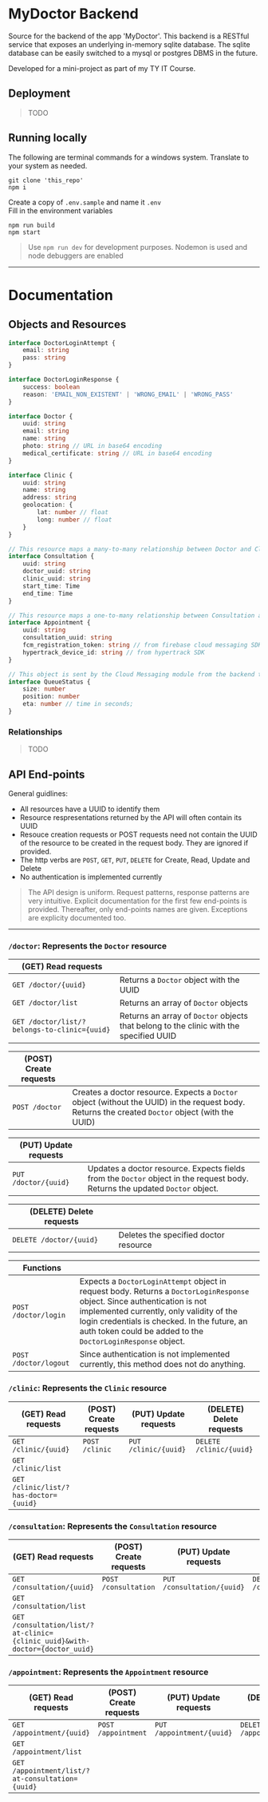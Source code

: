 # MyDoctor Backend

Source for the backend of the app 'MyDoctor'. This backend is a RESTful service that exposes an underlying in-memory sqlite database.
The sqlite database can be easily switched to a mysql or postgres DBMS in the future.

Developed for a mini-project as part of my TY IT Course.

## Deployment

> TODO

## Running locally

The following are terminal commands for a windows system. Translate to your system as needed.

```
git clone 'this_repo'
npm i
```

Create a copy of `.env.sample` and name it `.env` \
Fill in the environment variables

```
npm run build
npm start
```

> Use `npm run dev` for development purposes. Nodemon is used and node debuggers are enabled

---

# Documentation

## Objects and Resources

```ts
interface DoctorLoginAttempt {
	email: string
	pass: string
}
```

```ts
interface DoctorLoginResponse {
	success: boolean
	reason: 'EMAIL_NON_EXISTENT' | 'WRONG_EMAIL' | 'WRONG_PASS'
}
```

```ts
interface Doctor {
	uuid: string
	email: string
	name: string
	photo: string // URL in base64 encoding
	medical_certificate: string // URL in base64 encoding
}
```

```ts
interface Clinic {
	uuid: string
	name: string
	address: string
	geolocation: {
		lat: number // float
		long: number // float
	}
}
```

```ts
// This resource maps a many-to-many relationship between Doctor and Clinic resource
interface Consultation {
	uuid: string
	doctor_uuid: string
	clinic_uuid: string
	start_time: Time
	end_time: Time
}
```

```ts
// This resource maps a one-to-many relationship between Consultation and Appointment resource
interface Appointment {
	uuid: string
	consultation_uuid: string
	fcm_registration_token: string // from firebase cloud messaging SDK
	hypertrack_device_id: string // from hypertrack SDK
}
```

```ts
// This object is sent by the Cloud Messaging module from the backend to the client
interface QueueStatus {
	size: number
	position: number
	eta: number // time in seconds;
}
```

### Relationships

> TODO

## API End-points

General guidlines:

-   All resources have a UUID to identify them
-   Resource respresentations returned by the API will often contain its UUID
-   Resouce creation requests or POST requests need not contain the UUID of the resource to be created in the request body. They are ignored if provided.
-   The http verbs are `POST`, `GET`, `PUT`, `DELETE` for Create, Read, Update and Delete
-   No authentication is implemented currently

> The API design is uniform. Request patterns, response patterns are very intuitive. Explicit documentation for the first few end-points is provided. Thereafter, only end-points names are given. Exceptions are explicity documented too.

---

### `/doctor`: Represents the `Doctor` resource

| (GET) Read requests                          |                                                                                        |
| -------------------------------------------- | -------------------------------------------------------------------------------------- |
| `GET /doctor/{uuid}`                         | Returns a `Doctor` object with the UUID                                                |
| `GET /doctor/list`                           | Returns an array of `Doctor` objects                                                   |
| `GET /doctor/list/?belongs-to-clinic={uuid}` | Returns an array of `Doctor` objects that belong to the clinic with the specified UUID |

| (POST) Create requests |                                                                                                                                                  |
| ---------------------- | ------------------------------------------------------------------------------------------------------------------------------------------------ |
| `POST /doctor`         | Creates a doctor resource. Expects a `Doctor` object (without the UUID) in the request body. Returns the created `Doctor` object (with the UUID) |

| (PUT) Update requests |                                                                                                                              |
| --------------------- | ---------------------------------------------------------------------------------------------------------------------------- |
| `PUT /doctor/{uuid}`  | Updates a doctor resource. Expects fields from the `Doctor` object in the request body. Returns the updated `Doctor` object. |

| (DELETE) Delete requests |                                       |
| ------------------------ | ------------------------------------- |
| `DELETE /doctor/{uuid}`  | Deletes the specified doctor resource |

| Functions             |                                                                                                                                                                                                                                                                                       |
| --------------------- | ------------------------------------------------------------------------------------------------------------------------------------------------------------------------------------------------------------------------------------------------------------------------------------- |
| `POST /doctor/login`  | Expects a `DoctorLoginAttempt` object in request body. Returns a `DoctorLoginResponse` object. Since authentication is not implemented currently, only validity of the login credentials is checked. In the future, an auth token could be added to the `DoctorLoginResponse` object. |
| `POST /doctor/logout` | Since authentication is not implemented currently, this method does not do anything.                                                                                                                                                                                                  |

### `/clinic`: Represents the `Clinic` resource

| (GET) Read requests                   | (POST) Create requests | (PUT) Update requests | (DELETE) Delete requests |
| ------------------------------------- | ---------------------- | --------------------- | ------------------------ |
| `GET /clinic/{uuid}`                  | `POST /clinic`         | `PUT /clinic/{uuid}`  | `DELETE /clinic/{uuid}`  |
| `GET /clinic/list`                    |                        |                       |                          |
| `GET /clinic/list/?has-doctor={uuid}` |                        |                       |                          |

### `/consultation`: Represents the `Consultation` resource

| (GET) Read requests                                                         | (POST) Create requests | (PUT) Update requests      | (DELETE) Delete requests      |
| --------------------------------------------------------------------------- | ---------------------- | -------------------------- | ----------------------------- |
| `GET /consultation/{uuid}`                                                  | `POST /consultation`   | `PUT /consultation/{uuid}` | `DELETE /consultation/{uuid}` |
| `GET /consultation/list`                                                    |                        |                            |                               |
| `GET /consultation/list/?at-clinic={clinic_uuid}&with-doctor={doctor_uuid}` |                        |                            |                               |

### `/appointment`: Represents the `Appointment` resource

| (GET) Read requests                             | (POST) Create requests | (PUT) Update requests     | (DELETE) Delete requests     |
| ----------------------------------------------- | ---------------------- | ------------------------- | ---------------------------- |
| `GET /appointment/{uuid}`                       | `POST /appointment`    | `PUT /appointment/{uuid}` | `DELETE /appointment/{uuid}` |
| `GET /appointment/list`                         |                        |                           |                              |
| `GET /appointment/list/?at-consultation={uuid}` |                        |                           |                              |
